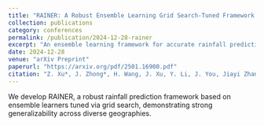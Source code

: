 ```yaml
---
title: "RAINER: A Robust Ensemble Learning Grid Search-Tuned Framework for Rainfall Patterns Prediction"
collection: publications
category: conferences
permalink: /publication/2024-12-28-rainer
excerpt: "An ensemble learning framework for accurate rainfall prediction across varying climates."
date: 2024-12-28
venue: "arXiv Preprint"
paperurl: "https://arxiv.org/pdf/2501.16900.pdf"
citation: "Z. Xu*, J. Zhong*, H. Wang, J. Xu, Y. Li, J. You, Jiayi Zhang, R. Wu, S. Dev†. (2024). \"RAINER: A Robust Ensemble Learning Grid Search-Tuned Framework for Rainfall Patterns Prediction.\" <i>arXiv preprint arXiv:2501.16900</i>."
---
```


We develop RAINER, a robust rainfall prediction framework based on ensemble learners tuned via grid search, demonstrating strong generalizability across diverse geographies.
